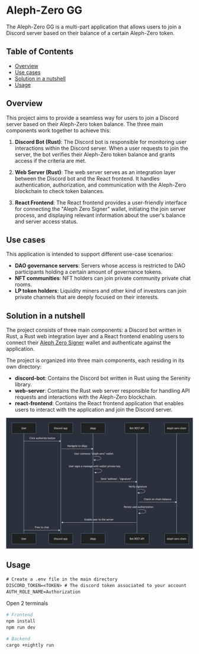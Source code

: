 # Aleph-Zero GG

The Aleph-Zero GG is a multi-part application that allows users to join a Discord server based on their balance of a certain Aleph-Zero token.

## Table of Contents

- [Overview](#overview)
- [Use cases](#use-cases)
- [Solution in a nutshell](#solution-in-a-nutshell)
- [Usage](#usage)

## Overview

This project aims to provide a seamless way for users to join a Discord server based on their Aleph-Zero token balance. The three main components work together to achieve this:

1. **Discord Bot (Rust)**: The Discord bot is responsible for monitoring user interactions within the Discord server. When a user requests to join the server, the bot verifies their Aleph-Zero token balance and grants access if the criteria are met.

2. **Web Server (Rust)**: The web server serves as an integration layer between the Discord bot and the React frontend. It handles authentication, authorization, and communication with the Aleph-Zero blockchain to check token balances.

3. **React Frontend**: The React frontend provides a user-friendly interface for connecting the "Aleph Zero Signer" wallet, initiating the join server process, and displaying relevant information about the user's balance and server access status.

## Use cases

This application is intended to support different use-case scenarios:

- **DAO governance servers**: Servers whose access is restricted to DAO participants holding a certain amount of governance tokens.
- **NFT communities**: NFT holders can join private community private chat rooms.
- **LP token holders**: Liquidity miners and other kind of investors can join private channels that are deeply focused on their interests.

## Solution in a nutshell

The project consists of three main components: a Discord bot written in Rust, a Rust web integration layer and a React frontend enabling users to connect their [Aleph Zero Signer](https://alephzero.org/signer) wallet and authenticate against the application.

The project is organized into three main components, each residing in its own directory:

- **discord-bot**: Contains the Discord bot written in Rust using the Serenity library.
- **web-server**: Contains the Rust web server responsible for handling API requests and interactions with the Aleph-Zero blockchain.
- **react-frontend**: Contains the React frontend application that enables users to interact with the application and join the Discord server.

![Sequence diagram](./docs/flow.jpg)

## Usage

```txt
# Create a .env file in the main directory
DISCORD_TOKEN=<TOKEN> # The discord token associated to your account
AUTH_ROLE_NAME=Authorization
```

Open 2 terminals
```bash
# Frontend
npm install
npm run dev
```

```bash
# Backend
cargo +nightly run
```
